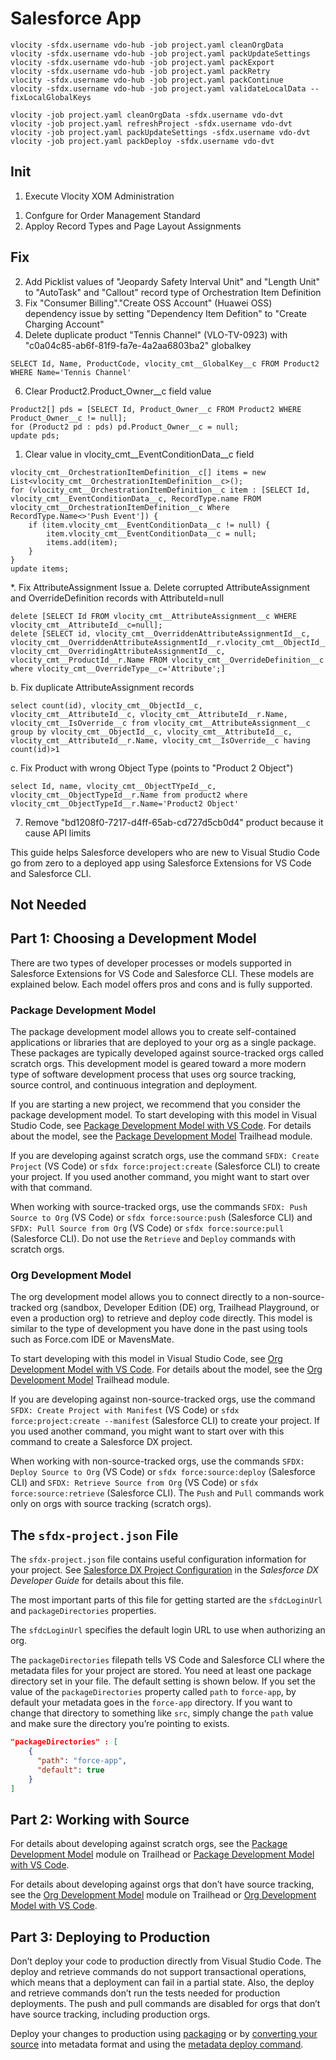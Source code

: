 # Salesforce App

```
vlocity -sfdx.username vdo-hub -job project.yaml cleanOrgData
vlocity -sfdx.username vdo-hub -job project.yaml packUpdateSettings
vlocity -sfdx.username vdo-hub -job project.yaml packExport
vlocity -sfdx.username vdo-hub -job project.yaml packRetry
vlocity -sfdx.username vdo-hub -job project.yaml packContinue
vlocity -sfdx.username vdo-hub -job project.yaml validateLocalData --fixLocalGlobalKeys
```
```
vlocity -job project.yaml cleanOrgData -sfdx.username vdo-dvt
vlocity -job project.yaml refreshProject -sfdx.username vdo-dvt
vlocity -job project.yaml packUpdateSettings -sfdx.username vdo-dvt
vlocity -job project.yaml packDeploy -sfdx.username vdo-dvt
```

## Init
1. Execute Vlocity XOM Administration
1) Confgure for Order Management Standard
2) Apploy Record Types and Page Layout Assignments



## Fix
2. Add Picklist values of "Jeopardy Safety Interval Unit" and "Length Unit" to "AutoTask" and "Callout" record type of Orchestration Item Definition
3. Fix "Consumer Billing"."Create OSS Account" (Huawei OSS) dependency issue by setting "Dependency Item Defition" to "Create Charging Account"
4. Delete duplicate product "Tennis Channel" (VLO-TV-0923) with "c0a04c85-ab6f-81f9-fa7e-4a2aa6803ba2" globalkey
```
SELECT Id, Name, ProductCode, vlocity_cmt__GlobalKey__c FROM Product2 WHERE Name='Tennis Channel'
```
6. Clear Product2.Product_Owner__c field value
```
Product2[] pds = [SELECT Id, Product_Owner__c FROM Product2 WHERE Product_Owner__c != null];
for (Product2 pd : pds) pd.Product_Owner__c = null;
update pds;
```

1. Clear value in vlocity_cmt__EventConditionData__c field
```
vlocity_cmt__OrchestrationItemDefinition__c[] items = new List<vlocity_cmt__OrchestrationItemDefinition__c>();
for (vlocity_cmt__OrchestrationItemDefinition__c item : [SELECT Id, vlocity_cmt__EventConditionData__c, RecordType.name FROM vlocity_cmt__OrchestrationItemDefinition__c Where RecordType.Name<>'Push Event']) {
    if (item.vlocity_cmt__EventConditionData__c != null) {
        item.vlocity_cmt__EventConditionData__c = null;
        items.add(item);
    }  
}
update items;
```

*. Fix AttributeAssignment Issue
a. Delete corrupted AttributeAssignment and OverrideDefinition records with AttributeId=null
```
delete [SELECT Id FROM vlocity_cmt__AttributeAssignment__c WHERE vlocity_cmt__AttributeId__c=null];
delete [SELECT id, vlocity_cmt__OverriddenAttributeAssignmentId__c, vlocity_cmt__OverriddenAttributeAssignmentId__r.vlocity_cmt__ObjectId__c, vlocity_cmt__OverridingAttributeAssignmentId__c, vlocity_cmt__ProductId__r.Name FROM vlocity_cmt__OverrideDefinition__c where vlocity_cmt__OverrideType__c='Attribute';]
```
b. Fix duplicate AttributeAssignment records
```
select count(id), vlocity_cmt__ObjectId__c, vlocity_cmt__AttributeId__c, vlocity_cmt__AttributeId__r.Name, vlocity_cmt__IsOverride__c from vlocity_cmt__AttributeAssignment__c group by vlocity_cmt__ObjectId__c, vlocity_cmt__AttributeId__c, vlocity_cmt__AttributeId__r.Name, vlocity_cmt__IsOverride__c having count(id)>1
```
c. Fix Product with wrong Object Type (points to "Product 2 Object")
```
select Id, name, vlocity_cmt__ObjectTYpeId__c, vlocity_cmt__ObjectTypeId__r.Name from product2 where vlocity_cmt__ObjectTypeId__r.Name='Product2 Object'
```

7. Remove "bd1208f0-7217-d4ff-65ab-cd727d5cb0d4" product because it cause API limits

This guide helps Salesforce developers who are new to Visual Studio Code go from zero to a deployed app using Salesforce Extensions for VS Code and Salesforce CLI.


## Not Needed

## Part 1: Choosing a Development Model

There are two types of developer processes or models supported in Salesforce Extensions for VS Code and Salesforce CLI. These models are explained below. Each model offers pros and cons and is fully supported.

### Package Development Model

The package development model allows you to create self-contained applications or libraries that are deployed to your org as a single package. These packages are typically developed against source-tracked orgs called scratch orgs. This development model is geared toward a more modern type of software development process that uses org source tracking, source control, and continuous integration and deployment.

If you are starting a new project, we recommend that you consider the package development model. To start developing with this model in Visual Studio Code, see [Package Development Model with VS Code](https://forcedotcom.github.io/salesforcedx-vscode/articles/user-guide/package-development-model). For details about the model, see the [Package Development Model](https://trailhead.salesforce.com/en/content/learn/modules/sfdx_dev_model) Trailhead module.

If you are developing against scratch orgs, use the command `SFDX: Create Project` (VS Code) or `sfdx force:project:create` (Salesforce CLI)  to create your project. If you used another command, you might want to start over with that command.

When working with source-tracked orgs, use the commands `SFDX: Push Source to Org` (VS Code) or `sfdx force:source:push` (Salesforce CLI) and `SFDX: Pull Source from Org` (VS Code) or `sfdx force:source:pull` (Salesforce CLI). Do not use the `Retrieve` and `Deploy` commands with scratch orgs.

### Org Development Model

The org development model allows you to connect directly to a non-source-tracked org (sandbox, Developer Edition (DE) org, Trailhead Playground, or even a production org) to retrieve and deploy code directly. This model is similar to the type of development you have done in the past using tools such as Force.com IDE or MavensMate.

To start developing with this model in Visual Studio Code, see [Org Development Model with VS Code](https://forcedotcom.github.io/salesforcedx-vscode/articles/user-guide/org-development-model). For details about the model, see the [Org Development Model](https://trailhead.salesforce.com/content/learn/modules/org-development-model) Trailhead module.

If you are developing against non-source-tracked orgs, use the command `SFDX: Create Project with Manifest` (VS Code) or `sfdx force:project:create --manifest` (Salesforce CLI) to create your project. If you used another command, you might want to start over with this command to create a Salesforce DX project.

When working with non-source-tracked orgs, use the commands `SFDX: Deploy Source to Org` (VS Code) or `sfdx force:source:deploy` (Salesforce CLI) and `SFDX: Retrieve Source from Org` (VS Code) or `sfdx force:source:retrieve` (Salesforce CLI). The `Push` and `Pull` commands work only on orgs with source tracking (scratch orgs).

## The `sfdx-project.json` File

The `sfdx-project.json` file contains useful configuration information for your project. See [Salesforce DX Project Configuration](https://developer.salesforce.com/docs/atlas.en-us.sfdx_dev.meta/sfdx_dev/sfdx_dev_ws_config.htm) in the _Salesforce DX Developer Guide_ for details about this file.

The most important parts of this file for getting started are the `sfdcLoginUrl` and `packageDirectories` properties.

The `sfdcLoginUrl` specifies the default login URL to use when authorizing an org.

The `packageDirectories` filepath tells VS Code and Salesforce CLI where the metadata files for your project are stored. You need at least one package directory set in your file. The default setting is shown below. If you set the value of the `packageDirectories` property called `path` to `force-app`, by default your metadata goes in the `force-app` directory. If you want to change that directory to something like `src`, simply change the `path` value and make sure the directory you’re pointing to exists.

```json
"packageDirectories" : [
    {
      "path": "force-app",
      "default": true
    }
]
```

## Part 2: Working with Source

For details about developing against scratch orgs, see the [Package Development Model](https://trailhead.salesforce.com/en/content/learn/modules/sfdx_dev_model) module on Trailhead or [Package Development Model with VS Code](https://forcedotcom.github.io/salesforcedx-vscode/articles/user-guide/package-development-model).

For details about developing against orgs that don’t have source tracking, see the [Org Development Model](https://trailhead.salesforce.com/content/learn/modules/org-development-model) module on Trailhead or [Org Development Model with VS Code](https://forcedotcom.github.io/salesforcedx-vscode/articles/user-guide/org-development-model).

## Part 3: Deploying to Production

Don’t deploy your code to production directly from Visual Studio Code. The deploy and retrieve commands do not support transactional operations, which means that a deployment can fail in a partial state. Also, the deploy and retrieve commands don’t run the tests needed for production deployments. The push and pull commands are disabled for orgs that don’t have source tracking, including production orgs.

Deploy your changes to production using [packaging](https://developer.salesforce.com/docs/atlas.en-us.sfdx_dev.meta/sfdx_dev/sfdx_dev_dev2gp.htm) or by [converting your source](https://developer.salesforce.com/docs/atlas.en-us.sfdx_cli_reference.meta/sfdx_cli_reference/cli_reference_force_source.htm#cli_reference_convert) into metadata format and using the [metadata deploy command](https://developer.salesforce.com/docs/atlas.en-us.sfdx_cli_reference.meta/sfdx_cli_reference/cli_reference_force_mdapi.htm#cli_reference_deploy).